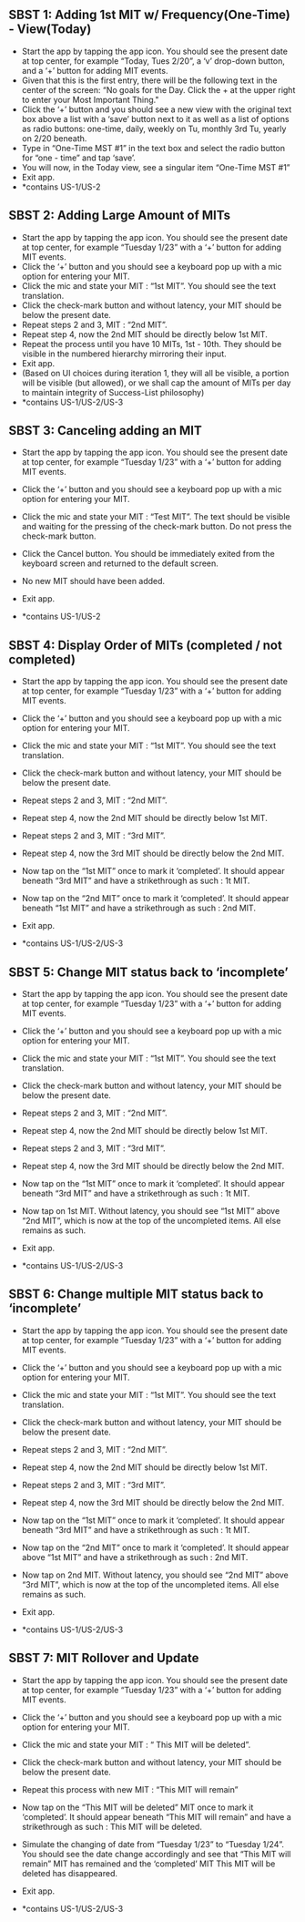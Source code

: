 ## SBST 1: Adding 1st MIT w/ Frequency(One-Time) - View(Today)
- Start the app by tapping the app icon. You should see the present date at top center, for example “Today, Tues 2/20”, a ‘v’ drop-down button, and a ‘+’ button for adding MIT events.
- Given that this is the first entry, there will be the following text in the center of the screen: “No goals for the Day.  Click the + at the upper right to enter your Most Important Thing."
- Click the ‘+’ button and you should see a new view with the original text box above a list with a ‘save’ button next to it as well as a list of options as radio buttons: one-time, daily, weekly on Tu, monthly 3rd Tu, yearly on 2/20 beneath. 
- Type in “One-Time MST #1” in the text box and select the radio button for “one - time” and tap ‘save’.
- You will now, in the Today view, see a singular item “One-Time MST #1”
- Exit app.
- *contains US-1/US-2


## SBST 2: Adding Large Amount of MITs
- Start the app by tapping the app icon. You should see the present date at top center, for example “Tuesday 1/23” with a ‘+’ button for adding MIT events.
- Click the ‘+’ button and you should see a keyboard pop up with a mic option for entering your MIT.
- Click the mic and state your MIT : “1st MIT”. You should see the text translation.
- Click the check-mark button and without latency, your MIT should be below the present date.
- Repeat steps 2 and 3, MIT : “2nd MIT”.
- Repeat step 4, now the 2nd MIT should be directly below 1st MIT.
- Repeat the process until you have 10 MITs, 1st - 10th. They should be visible in the numbered hierarchy mirroring their input.
- Exit app.
- (Based on UI choices during iteration 1, they will all be visible, a portion will be visible (but allowed), or we shall cap the amount of MITs per day to maintain integrity of Success-List philosophy)
- *contains US-1/US-2/US-3

## SBST 3: Canceling adding an MIT
- Start the app by tapping the app icon. You should see the present date at top center, for example “Tuesday 1/23” with a ‘+’ button for adding MIT events.
- Click the ‘+’ button and you should see a keyboard pop up with a mic option for entering your MIT.
- Click the mic and state your MIT : “Test MIT”. The text should be visible and waiting for the pressing of the check-mark button. Do not press the check-mark button.
- Click the Cancel button. You should be immediately exited from the keyboard screen and returned to the default screen.
- No new MIT should have been added.
- Exit app.
 
- *contains US-1/US-2

## SBST 4: Display Order of MITs (completed / not completed)
- Start the app by tapping the app icon. You should see the present date at top center, for example “Tuesday 1/23” with a ‘+’ button for adding MIT events.
- Click the ‘+’ button and you should see a keyboard pop up with a mic option for entering your MIT.
- Click the mic and state your MIT : “1st MIT”. You should see the text translation.
- Click the check-mark button and without latency, your MIT should be below the present date.
- Repeat steps 2 and 3, MIT : “2nd MIT”.
- Repeat step 4, now the 2nd MIT should be directly below 1st MIT.
- Repeat steps 2 and 3, MIT : “3rd MIT”.
- Repeat step 4, now the 3rd MIT should be directly below the 2nd MIT.
- Now tap on the “1st MIT” once to mark it ‘completed’. It should appear beneath “3rd MIT” and have a strikethrough as such : 1t MIT.
- Now tap on the “2nd MIT” once to mark it ‘completed’. It should appear beneath “1st MIT” and have a strikethrough as such : 2nd MIT.
- Exit app.
 
- *contains US-1/US-2/US-3

## SBST 5: Change MIT status back to ‘incomplete’
- Start the app by tapping the app icon. You should see the present date at top center, for example “Tuesday 1/23” with a ‘+’ button for adding MIT events.
- Click the ‘+’ button and you should see a keyboard pop up with a mic option for entering your MIT.
- Click the mic and state your MIT : “1st MIT”. You should see the text translation.
- Click the check-mark button and without latency, your MIT should be below the present date.
- Repeat steps 2 and 3, MIT : “2nd MIT”.
- Repeat step 4, now the 2nd MIT should be directly below 1st MIT.
- Repeat steps 2 and 3, MIT : “3rd MIT”.
- Repeat step 4, now the 3rd MIT should be directly below the 2nd MIT.
- Now tap on the “1st MIT” once to mark it ‘completed’. It should appear beneath “3rd MIT” and have a strikethrough as such : 1t MIT.
- Now tap on 1st MIT. Without latency, you should see “1st MIT” above “2nd MIT”, which is now at the top of the uncompleted items. All else remains as such.
- Exit app.
 
- *contains US-1/US-2/US-3

## SBST 6: Change multiple MIT status back to ‘incomplete’
- Start the app by tapping the app icon. You should see the present date at top center, for example “Tuesday 1/23” with a ‘+’ button for adding MIT events.
- Click the ‘+’ button and you should see a keyboard pop up with a mic option for entering your MIT.
- Click the mic and state your MIT : “1st MIT”. You should see the text translation.
- Click the check-mark button and without latency, your MIT should be below the present date.
- Repeat steps 2 and 3, MIT : “2nd MIT”.
- Repeat step 4, now the 2nd MIT should be directly below 1st MIT.
- Repeat steps 2 and 3, MIT : “3rd MIT”.
- Repeat step 4, now the 3rd MIT should be directly below the 2nd MIT.
- Now tap on the “1st MIT” once to mark it ‘completed’. It should appear beneath “3rd MIT” and have a strikethrough as such : 1t MIT.
- Now tap on the “2nd MIT” once to mark it ‘completed’. It should appear above “1st MIT” and have a strikethrough as such : 2nd MIT.
- Now tap on 2nd MIT. Without latency, you should see “2nd MIT” above “3rd MIT”, which is now at the top of the uncompleted items. All else remains as such.
- Exit app.
 
- *contains US-1/US-2/US-3

## SBST 7: MIT Rollover and Update
- Start the app by tapping the app icon. You should see the present date at top center, for example “Tuesday 1/23” with a ‘+’ button for adding MIT events.
- Click the ‘+’ button and you should see a keyboard pop up with a mic option for entering your MIT.
- Click the mic and state your MIT : “ This MIT will be deleted”.
- Click the check-mark button and without latency, your MIT should be below the present date.
- Repeat this process with new MIT : “This MIT will remain”
- Now tap on the “This MIT will be deleted” MIT once to mark it ‘completed’. It should appear beneath “This MIT will remain” and have a strikethrough as such : This MIT will be deleted.
- Simulate the changing of date from “Tuesday 1/23” to “Tuesday 1/24”. You should see the date change accordingly and see that “This MIT will remain” MIT has remained and the ‘completed’ MIT This MIT will be deleted  has disappeared.
- Exit app.
 
- *contains US-1/US-2/US-3
